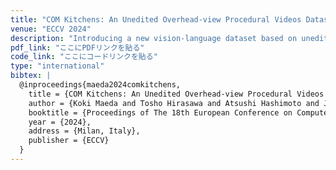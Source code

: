 ```yaml
---
title: "COM Kitchens: An Unedited Overhead-view Procedural Videos Dataset as a Vision-Language Benchmark"
venue: "ECCV 2024"
description: "Introducing a new vision-language dataset based on unedited overhead-view procedural cooking videos."
pdf_link: "ここにPDFリンクを貼る"
code_link: "ここにコードリンクを貼る"
type: "international"
bibtex: |
  @inproceedings{maeda2024comkitchens,
    title = {COM Kitchens: An Unedited Overhead-view Procedural Videos Dataset as a Vision-Language Benchmark},
    author = {Koki Maeda and Tosho Hirasawa and Atsushi Hashimoto and Jun Harashima and Leszek Rybicki and Yusuke Fukasawa and Yoshitaka Ushiku},
    booktitle = {Proceedings of The 18th European Conference on Computer Vision (ECCV 2024)},
    year = {2024},
    address = {Milan, Italy},
    publisher = {ECCV}
  }
---
```

